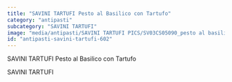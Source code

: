 ```yaml
---
title: "SAVINI TARTUFI Pesto al Basilico con Tartufo"
category: "antipasti"
subcategory: "SAVINI TARTUFI"
image: "media/antipasti/SAVINI TARTUFI PICS/SV03CS05090_pesto al basilico con tartufo.jpg"
id: "antipasti-savini-tartufi-602"
---
```


SAVINI TARTUFI Pesto al Basilico con Tartufo

SAVINI TARTUFI
